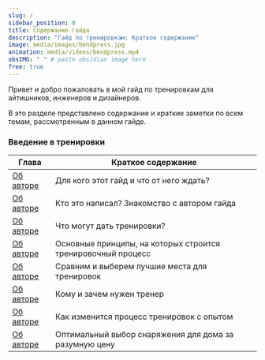 ```yaml
---
slug: /
sidebar_position: 0
title: Содержание гайда
description: "Гайд по тренировкам: Краткое содержание"
image: media/images/bendpress.jpg
animation: media/videos/bendpress.mp4
obsIMG: " " # paste obsidian image here
free: true
---
```

Привет и добро пожаловать в мой гайд по тренировкам для айтишников, инженеров и дизайнеров. 

В это разделе представлено содержание и краткие заметки по всем темам, рассмотренным в данном гайде. 

### Введение в тренировки

| Глава                                 | Краткое содержание                                           |
| ------------------------------------- | ------------------------------------------------------------ |
| [Об авторе](./WarmingUp/introduction) | Для кого этот гайд и что от него ждать?                      |
| [Об авторе](./WarmingUp/introduction) | Кто это написал? Знакомство с автором гайда                  |
| [Об авторе](./WarmingUp/introduction) | Что могут дать тренировки?                                   |
| [Об авторе](./WarmingUp/introduction) | Основные принципы, на которых строится тренировочный процесс |
| [Об авторе](./WarmingUp/introduction) | Сравним и выберем лучшие места для тренировок                |
| [Об авторе](./WarmingUp/introduction) | Кому и зачем нужен тренер                                    |
| [Об авторе](./WarmingUp/introduction) | Как изменится процесс тренировок с опытом                    |
| [Об авторе](./WarmingUp/introduction) | Оптимальный выбор снаряжения для дома за разумную цену       | 

